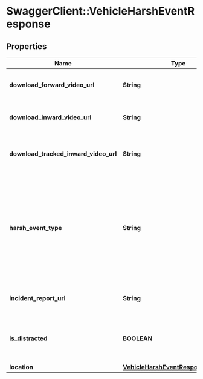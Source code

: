 # SwaggerClient::VehicleHarshEventResponse

## Properties
Name | Type | Description | Notes
------------ | ------------- | ------------- | -------------
**download_forward_video_url** | **String** | URL for downloading the forward facing video | [optional] 
**download_inward_video_url** | **String** | URL for downloading the inward facing video | [optional] 
**download_tracked_inward_video_url** | **String** | URL for downloading the tracked inward facing video | [optional] 
**harsh_event_type** | **String** | Type of the harsh event. One of: [Crash, Harsh Acceleration, Harsh Braking, Harsh Turn, ROP Engine, ROP Brake, YC Engine, YC Brake, Harsh Event] | 
**incident_report_url** | **String** | URL of the associated incident report page | 
**is_distracted** | **BOOLEAN** | Whether the driver was deemed distracted during this harsh event | [optional] 
**location** | [**VehicleHarshEventResponseLocation**](VehicleHarshEventResponseLocation.md) |  | [optional] 


